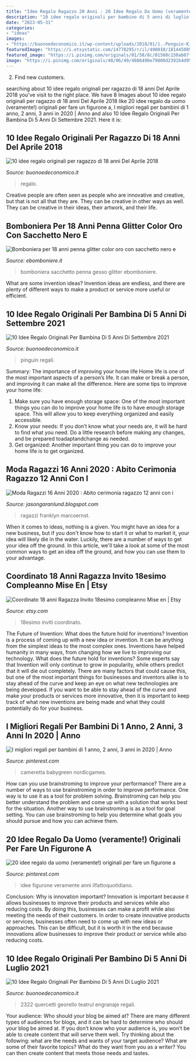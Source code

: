 ```yaml
---
title: "Idee Regalo Ragazzo 20 Anni : 20 Idee Regalo Da Uomo (veramente!) Originali Per Fare Un Figurone A"
description: "10 idee regalo originali per bambino di 5 anni di luglio 2021"
date: "2023-05-31"
categories:
- "ideas"
images:
- "https://buonoedeconomico.it/wp-content/uploads/2018/01/1.-Penguin-Kid-Trap.jpg"
featuredImage: "https://i.etsystatic.com/14778295/r/il/498010/1814450052/il_794xN.1814450052_j4du.jpg"
featured_image: "https://i.pinimg.com/originals/01/58/8c/01588c150ab07fc0047cd19fbe7b7004.jpg"
image: "https://i.pinimg.com/originals/48/06/49/4806490e79800d2391b4d9527d086897.jpg"
---
```



2. Find new customers.

	

		
searching about 10 idee regalo originali per ragazzo di 18 anni Del Aprile 2018 you've visit to the right place. We have 8 Images about 10 idee regalo originali per ragazzo di 18 anni Del Aprile 2018 like 20 idee regalo da uomo (veramente!) originali per fare un figurone a, I migliori regali per bambini di 1 anno, 2 anni, 3 anni in 2020 | Anno and also 10 Idee Regalo Originali Per Bambina Di 5 Anni Di Settembre 2021. Here it is:
		
    
## 10 Idee Regalo Originali Per Ragazzo Di 18 Anni Del Aprile 2018

<img loading=lazy src="https://buonoedeconomico.it/wp-content/uploads/2018/02/10.-Bettydom-Galaxy-Uomo-3d-Unisex.jpg" onerror="this.onerror=null;this.src='https://tse1.mm.bing.net/th?id=OIP.mUNy-uMP--cs8hJyiTqokQAAAA&amp;pid=15.1';" alt="10 idee regalo originali per ragazzo di 18 anni Del Aprile 2018">

_Source: buonoedeconomico.it_

>regalo. 

	

Creative people are often seen as people who are innovative and creative, but that is not all that they are. They can be creative in other ways as well. They can be creative in their ideas, their artwork, and their life.

    
## Bomboniera Per 18 Anni Penna Glitter Color Oro Con Sacchetto Nero E

<img loading=lazy src="https://ebomboniere.it/foto-prodotti/3772_Bombonieraper18annipennaglittercolororoconsacchettoneroegesso18.jpg" onerror="this.onerror=null;this.src='https://tse1.mm.bing.net/th?id=OIP.JuV1-2fA8dhRo-o-Vp6HTwHaHa&amp;pid=15.1';" alt="Bomboniera per 18 anni penna glitter color oro con sacchetto nero e">

_Source: ebomboniere.it_

>bomboniera sacchetto penna gesso glitter ebomboniere. 

	

What are some invention ideas?
Invention ideas are endless, and there are plenty of different ways to make a product or service more useful or efficient.

    
## 10 Idee Regalo Originali Per Bambina Di 5 Anni Di Settembre 2021

<img loading=lazy src="https://buonoedeconomico.it/wp-content/uploads/2018/01/1.-Penguin-Kid-Trap.jpg" onerror="this.onerror=null;this.src='https://tse3.mm.bing.net/th?id=OIP.KIM24KADhNfEpG2U2_smSQAAAA&amp;pid=15.1';" alt="10 Idee Regalo Originali Per Bambina Di 5 Anni Di Settembre 2021">

_Source: buonoedeconomico.it_

>pinguin regali. 

	

Summary: The importance of improving your home life
Home life is one of the most important aspects of a person’s life. It can make or break a person, and improving it can make all the difference. Here are some tips to improve your home life: 
1. Make sure you have enough storage space: One of the most important things you can do to improve your home life is to have enough storage space. This will allow you to keep everything organized and easily accessible. 
2. Know your needs: If you don’t know what your needs are, it will be hard to find what you need. Do a little research before making any changes, and be prepared toadaptandchange as needed. 
3. Get organized: Another important thing you can do to improve your home life is to get organized.

    
## Moda Ragazzi 16 Anni 2020 : Abito Cerimonia Ragazzo 12 Anni Con I

<img loading=lazy src="https://i.pinimg.com/originals/e3/25/c0/e325c0b173ddf363847da316811aa680.png" onerror="this.onerror=null;this.src='https://tse2.mm.bing.net/th?id=OIP.o7C9Uh5_teVbxmUntfZKVAAAAA&amp;pid=15.1';" alt="Moda Ragazzi 16 Anni 2020 : Abito cerimonia ragazzo 12 anni con i">

_Source: jasongaranlund.blogspot.com_

>ragazzi franklyn marcoernst. 

	

When it comes to ideas, nothing is a given. You might have an idea for a new business, but if you don't know how to start it or what to market it, your idea will likely die in the water. Luckily, there are a number of ways to get your idea off the ground. In this article, we'll take a look at some of the most common ways to get an idea off the ground, and how you can use them to your advantage.

    
## Coordinato 18 Anni Ragazza Invito 18esimo Compleanno Mise En | Etsy

<img loading=lazy src="https://i.etsystatic.com/14778295/r/il/498010/1814450052/il_794xN.1814450052_j4du.jpg" onerror="this.onerror=null;this.src='https://tse4.mm.bing.net/th?id=OIP.85U-gm8pCHRdAF9Rqbe3MQHaIB&amp;pid=15.1';" alt="Coordinato 18 anni Ragazza Invito 18esimo compleanno Mise en | Etsy">

_Source: etsy.com_

>18esimo inviti coordinato. 

	

The Future of Invention: What does the future hold for inventions?
Invention is a process of coming up with a new idea or invention. It can be anything from the simplest ideas to the most complex ones. Inventions have helped humanity in many ways, from changing how we live to improving our technology. What does the future hold for inventions? Some experts say that Invention will only continue to grow in popularity, while others predict that it will die out completely. There are many factors that could cause this, but one of the most important things for businesses and inventors alike is to stay ahead of the curve and keep an eye on what new technologies are being developed. If you want to be able to stay ahead of the curve and make your products or services more innovative, then it is important to keep track of what new inventions are being made and what they could potentially do for your business.

    
## I Migliori Regali Per Bambini Di 1 Anno, 2 Anni, 3 Anni In 2020 | Anno

<img loading=lazy src="https://i.pinimg.com/originals/48/06/49/4806490e79800d2391b4d9527d086897.jpg" onerror="this.onerror=null;this.src='https://tse1.mm.bing.net/th?id=OIP.z7OEoQlfZm2Jv_g6PwdoMgHaFu&amp;pid=15.1';" alt="I migliori regali per bambini di 1 anno, 2 anni, 3 anni in 2020 | Anno">

_Source: pinterest.com_

>cameretta babygreen nordicgames. 

	

How can you use brainstroming to improve your performance?
There are a number of ways to use brainstroming in order to improve performance. One way is to use it as a tool for problem solving. Brainstroming can help you better understand the problem and come up with a solution that works best for the situation. Another way to use brainstroming is as a tool for goal setting. You can use brainstroming to help you determine what goals you should pursue and how you can achieve them.

    
## 20 Idee Regalo Da Uomo (veramente!) Originali Per Fare Un Figurone A

<img loading=lazy src="https://i.pinimg.com/originals/01/58/8c/01588c150ab07fc0047cd19fbe7b7004.jpg" onerror="this.onerror=null;this.src='https://tse1.mm.bing.net/th?id=OIP.CN4EIqDxoU7XkmdLizdcbgHaJ7&amp;pid=15.1';" alt="20 idee regalo da uomo (veramente!) originali per fare un figurone a">

_Source: pinterest.com_

>idee figurone veramente anni ilfattoquotidiano. 

	

Conclusion: Why is innovation important?
Innovation is important because it allows businesses to improve their products and services while also reducing costs. By doing this, businesses can make a profit while also meeting the needs of their customers. In order to create innovative products or services, businesses often need to come up with new ideas or approaches. This can be difficult, but it is worth it in the end because innovations allow businesses to improve their product or service while also reducing costs.

    
## 10 Idee Regalo Originali Per Bambino Di 5 Anni Di Luglio 2021

<img loading=lazy src="https://buonoedeconomico.it/wp-content/uploads/2018/02/1.-Quercetti-2322.jpg" onerror="this.onerror=null;this.src='https://tse1.mm.bing.net/th?id=OIP.yp3OACcUnbR5L3hOjCMd0AAAAA&amp;pid=15.1';" alt="10 Idee Regalo Originali Per Bambino Di 5 Anni Di Luglio 2021">

_Source: buonoedeconomico.it_

>2322 quercetti georello teatrul engranaje regali. 

	

Your audience: Who should your blog be aimed at?
There are many different types of audiences for blogs, and it can be hard to determine who should your blog be aimed at. If you don’t know who your audience is, you won’t be able to create content that will serve them well. Try thinking about the following: what are the needs and wants of your target audience? What are some of their favorite topics? What do they want from you as a writer? You can then create content that meets those needs and tastes.

